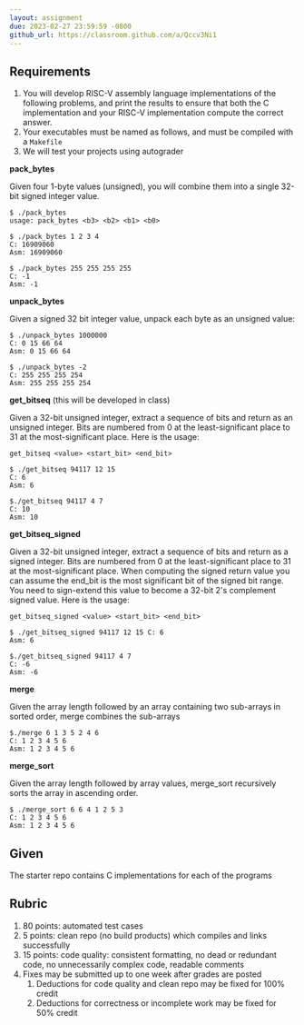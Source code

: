 ```yaml
---
layout: assignment
due: 2023-02-27 23:59:59 -0800
github_url: https://classroom.github.com/a/Qccv3Ni1
---
```


## Requirements

1. You will develop RISC-V assembly language implementations of the following problems, and print the results to ensure that both the C implementation and your RISC-V implementation compute the correct answer.
1. Your executables must be named as follows, and must be compiled with a `Makefile`
1. We will test your projects using autograder

**pack_bytes**

Given four 1-byte values (unsigned), you will combine them into a single 32-bit signed integer value.

    $ ./pack_bytes
    usage: pack_bytes <b3> <b2> <b1> <b0>

    $ ./pack_bytes 1 2 3 4
    C: 16909060
    Asm: 16909060

    $ ./pack_bytes 255 255 255 255
    C: -1
    Asm: -1

**unpack_bytes**

Given a signed 32 bit integer value, unpack each byte as an unsigned value:

    $ ./unpack_bytes 1000000
    C: 0 15 66 64
    Asm: 0 15 66 64

    $ ./unpack_bytes -2
    C: 255 255 255 254
    Asm: 255 255 255 254

**get_bitseq** (this will be developed in class)

Given a 32-bit unsigned integer, extract a sequence of bits and return as an unsigned integer. Bits are numbered from 0 at the least-significant place to 31 at the most-significant place. Here is the usage:

`get_bitseq <value> <start_bit> <end_bit> `

    $ ./get_bitseq 94117 12 15 
    C: 6
    Asm: 6

    $./get_bitseq 94117 4 7
    C: 10
    Asm: 10

**get_bitseq_signed**

Given a 32-bit unsigned integer, extract a sequence of bits and return as a signed integer. Bits are numbered from 0 at the least-significant place to 31 at the most-significant place. When computing the signed return value you can assume the end_bit is the most significant bit of the signed bit range. You need to sign-extend this value to become a 32-bit 2's complement signed value. Here is the usage:

`get_bitseq_signed <value> <start_bit> <end_bit>`

    $ ./get_bitseq_signed 94117 12 15 C: 6
    Asm: 6

    $./get_bitseq_signed 94117 4 7
    C: -6
    Asm: -6

**merge**

Given the array length followed by an array containing two sub-arrays in sorted order, merge combines the sub-arrays

    $./merge 6 1 3 5 2 4 6
    C: 1 2 3 4 5 6
    Asm: 1 2 3 4 5 6

**merge_sort**

Given the array length followed by array values, merge_sort recursively sorts the array in ascending order.

    $ ./merge_sort 6 6 4 1 2 5 3
    C: 1 2 3 4 5 6
    Asm: 1 2 3 4 5 6

## Given

The starter repo contains C implementations for each of the programs

## Rubric

1. 80 points: automated test cases
1. 5 points: clean repo (no build products) which compiles and links successfully
1. 15 points: code quality: consistent formatting, no dead or redundant code, no unnecessarily complex code, readable comments
1. Fixes may be submitted up to one week after grades are posted
    1. Deductions for code quality and clean repo may be fixed for 100% credit
    1. Deductions for correctness or incomplete work may be fixed for 50% credit